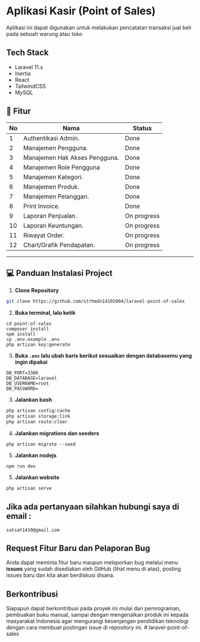 # Aplikasi Kasir (Point of Sales) 
Aplikasi ini dapat digunakan untuk melakukan pencatatan transaksi jual beli pada sebuah warung atau toko

## Tech Stack

- Laravel 11.x
- Inertia
- React
- TailwindCSS
- MySQL

## 📌 Fitur

| No  | Nama |  Status                                                     |
|-----|------------------------------------------------------------|------|
|  1  | Authentikasi Admin.                            |Done|
|  2  | Manajemen Pengguna.                 |Done|
|  3  | Manajemen Hak Akses Pengguna.                      | Done|
|  4  | Manajemen Role Pengguna                          |Done|
|  5  | Manajemen Kategori.               |Done|
|  6  | Manajemen Produk.                                    |Done|
|  7  | Manajemen Pelanggan.     |Done|
|  8  | Print Invoice. |Done|
|  9  | Laporan Penjualan. |On progress|
|  10  | Laporan Keuntungan. |On progress|
|  11  | Riwayat Order. |On progress|
|  12  | Chart/Grafik Pendapatan. |On progress|

------------
## 💻 Panduan Instalasi Project

1. **Clone Repository**
```bash
git clone https://github.com/strhmdn14102004/laravel-point-of-sales 
```
2. **Buka terminal, lalu ketik**
```
cd point-of-sales
composer install
npm install
cp .env.example .env
php artisan key:generate
```

3. **Buka ```.env``` lalu ubah baris berikut sesuaikan dengan databasemu yang ingin dipakai**
```
DB_PORT=3306
DB_DATABASE=laravel
DB_USERNAME=root
DB_PASSWORD=
```

3. **Jalankan bash**
```bash
php artisan config:cache
php artisan storage:link
php artisan route:clear
```

4. **Jalankan migrations dan seeders**
```
php artisan migrate --seed
```
5. **Jalankan nodejs**
```
npm run dev
```

5. **Jalankan website**
```bash
php artisan serve
```

## Jika ada pertanyaan silahkan hubungi saya di email :

```
satsat1410@gmail.com
```

## Request Fitur Baru dan Pelaporan Bug

Anda dapat meminta fitur baru maupun melaporkan bug melalui menu **issues** yang sudah disediakan oleh GitHub (lihat menu di atas), posting issues baru dan kita akan berdiskusi disana.

## Berkontribusi

Siapapun dapat berkontribusi pada proyek ini mulai dari pemrograman, pembuakan buku manual, sampai dengan mengenalkan produk ini kepada masyarakat Indonesia agar mengurangi kesenjangan pendidikan teknologi dengan cara membuat postingan issue di repository ini.
#   l a r a v e l - p o i n t - o f - s a l e s 
 
 
